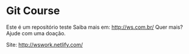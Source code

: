 # Git Course

Este é um repositório teste
Saiba mais em: http://ws.com.br/
Quer mais? Ajude com uma doação.

Site: http://wswork.netlify.com/